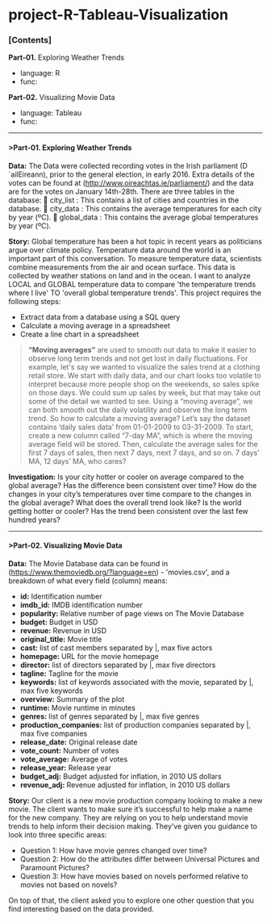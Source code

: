 # project-R-Tableau-Visualization

### [Contents] 

__Part-01.__ Exploring Weather Trends
  - language: R
  - func:

__Part-02.__ Visualizing Movie Data
  - language: Tableau
  - func: 

----------------------------------------------------------------------
#### >Part-01. Exploring Weather Trends

__Data:__ The Data were collected recording votes in the Irish parliament (D´ailEireann), prior to the general election, in early 2016. Extra details of the votes can be found at (http://www.oireachtas.ie/parliament/) and the data are for the votes on January 14th-28th.
There are three tables in the database:
	city_list :  This contains a list of cities and countries in the database. 
	city_data :  This contains the average temperatures for each city by year (ºC).
	global_data :  This contains the average global temperatures by year (ºC).

__Story:__ Global temperature has been a hot topic in recent years as politicians argue over climate policy. Temperature data around the world is an important part of this conversation. To measure temperature data, scientists combine measurements from the air and ocean surface. This data is collected by weather stations on land and in the ocean. I want to analyze LOCAL and GLOBAL temperature data to compare 'the temperature trends where I live' TO 'overall global temperature trends'. This project requires the following steps:
  -	Extract data from a database using a SQL query
  -	Calculate a moving average in a spreadsheet
  -	Create a line chart in a spreadsheet
  > __“Moving averages”__ are used to smooth out data to make it easier to observe long term trends and not get lost in daily fluctuations. For example, let's say we wanted to visualize the sales trend at a clothing retail store. We start with daily data, and our chart looks too volatile to interpret because more people shop on the weekends, so sales spike on those days. We could sum up sales by week, but that may take out some of the detail we wanted to see. Using a “moving average”, we can both smooth out the daily volatility and observe the long term trend. So how to calculate a moving average? 
Let’s say the dataset contains ‘daily sales data’ from 01-01-2009 to 03-31-2009. To start, create a new column called “7-day MA”, which is where the moving average field will be stored. Then, calculate the average sales for the first 7 days of sales, then next 7 days, next 7 days, and so on. 7 days’ MA, 12 days’ MA, who cares? 

__Investigation:__ Is your city hotter or cooler on average compared to the global average? Has the difference been consistent over time? How do the changes in your city’s temperatures over time compare to the changes in the global average? What does the overall trend look like? Is the world getting hotter or cooler? Has the trend been consistent over the last few hundred years?

















----------------------------------------------------------------------
#### >Part-02. Visualizing Movie Data

__Data:__ The Movie Database data can be found in (https://www.themoviedb.org/?language=en) - 'movies.csv', and a breakdown of what every field (column) means:
 - **id:** Identification number
 - **imdb_id:** IMDB identification number
 - **popularity:** Relative number of page views on The Movie Database
 - **budget:** Budget in USD
 - **revenue:** Revenue in USD
 - **original_title:** Movie title
 - **cast:** list of cast members separated by |, max five actors
 - **homepage:** URL for the movie homepage
 - **director:** list of directors separated by |, max five directors
 - **tagline:** Tagline for the movie
 - **keywords:** list of keywords associated with the movie, separated by |, max five keywords
 - **overview:** Summary of the plot
 - **runtime:** Movie runtime in minutes
 - **genres:** list of genres separated by |, max five genres
 - **production_companies:** list of production companies separated by |, max five companies
 - **release_date:** Original release date
 - **vote_count:** Number of votes
 - **vote_average:** Average of votes
 - **release_year:** Release year
 - **budget_adj:** Budget adjusted for inflation, in 2010 US dollars
 - **revenue_adj:** Revenue adjusted for inflation, in 2010 US dollars
  
__Story:__ Our client is a new movie production company looking to make a new movie. The client wants to make sure it’s successful to help make a name for the new company. They are relying on you to help understand movie trends to help inform their decision making. They’ve given you guidance to look into three specific areas:

 - Question 1: How have movie genres changed over time?
 - Question 2: How do the attributes differ between Universal Pictures and Paramount Pictures?
 - Question 3: How have movies based on novels performed relative to movies not based on novels?

On top of that, the client asked you to explore one other question that you find interesting based on the data provided.  
  









  


